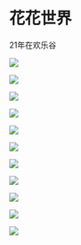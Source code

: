 # 花花世界

21年在欢乐谷

![](https://fudongdong-statics.oss-cn-beijing.aliyuncs.com/images/20211128/e9e8317f343c4280997e53e92b3e7364.png?x-oss-process=image/resize,w_800/quality,q_80)


![](https://fudongdong-statics.oss-cn-beijing.aliyuncs.com/images/20211128/765f8c3667d4423cb9c696cffdebf34c.png?x-oss-process=image/resize,w_800/quality,q_80)


![](https://fudongdong-statics.oss-cn-beijing.aliyuncs.com/images/20211128/05da6123aae346b2b8edc0a8b0f71385.png?x-oss-process=image/resize,w_800/quality,q_80)


![](https://fudongdong-statics.oss-cn-beijing.aliyuncs.com/images/20211128/7bb77609e0924ab9b4ec388bf4c5aea9.png?x-oss-process=image/resize,w_800/quality,q_80)


![](https://fudongdong-statics.oss-cn-beijing.aliyuncs.com/images/20211128/fa04fe5a9c7d48a096cf6e0439762b34.png?x-oss-process=image/resize,w_800/quality,q_80)


![](https://fudongdong-statics.oss-cn-beijing.aliyuncs.com/images/20211128/6c9b7d5cd6f34a87b5c530b0b6d33a01.png?x-oss-process=image/resize,w_800/quality,q_80)


![](https://fudongdong-statics.oss-cn-beijing.aliyuncs.com/images/20211128/361a53f279df444faa1652ad25efea39.png?x-oss-process=image/resize,w_800/quality,q_80)


![](https://fudongdong-statics.oss-cn-beijing.aliyuncs.com/images/20211128/c727cb5b1abb48feab5c4c40d79870ef.png?x-oss-process=image/resize,w_800/quality,q_80)


![](https://fudongdong-statics.oss-cn-beijing.aliyuncs.com/images/20211128/b45399cbeb1343cbbed83ab0a2c94a46.png?x-oss-process=image/resize,w_800/quality,q_80)


![](https://fudongdong-statics.oss-cn-beijing.aliyuncs.com/images/20211128/7e97dec87b6744dea003edbc377a6d84.png?x-oss-process=image/resize,w_800/quality,q_80)


![](https://fudongdong-statics.oss-cn-beijing.aliyuncs.com/images/20211128/3c1f6e5f6c934dc88a3d487c9ae89af0.png?x-oss-process=image/resize,w_800/quality,q_80)


